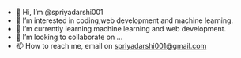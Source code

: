 - 👋 Hi, I’m @spriyadarshi001
- 👀 I’m interested in coding,web development and machine learning.
- 🌱 I’m currently learning machine learning and web development.
- 💞️ I’m looking to collaborate on ...
- 📫 How to reach me, email on spriyadarshi001@gmail.com

<!---
spriyadarshi001/spriyadarshi001 is a ✨ special ✨ repository because its `README.md` (this file) appears on your GitHub profile.
You can click the Preview link to take a look at your changes.
--->
